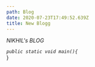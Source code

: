 ```yaml
---
path: Blog
date: 2020-07-23T17:49:52.639Z
title: New Blogg
---
```

*NIKHIL's BLOG*

*`public static void main(){`*\
}